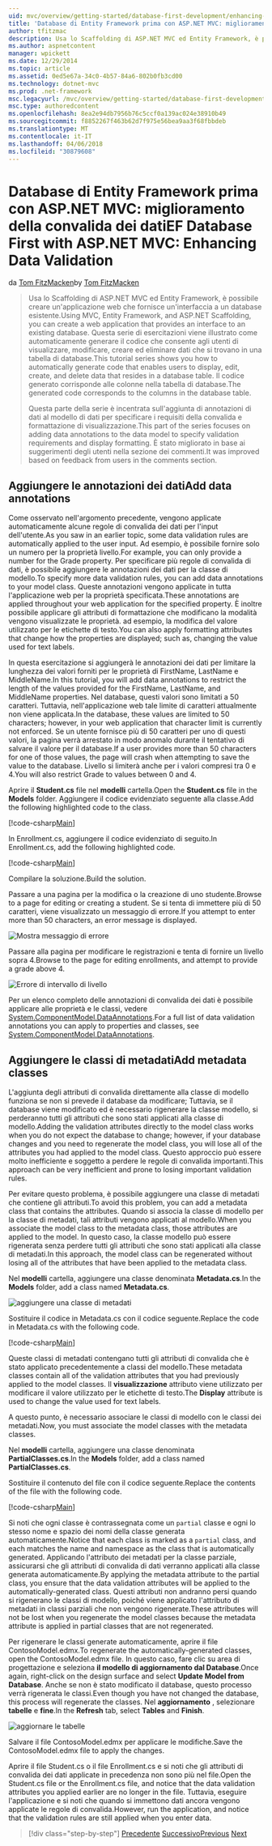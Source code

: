 ```yaml
---
uid: mvc/overview/getting-started/database-first-development/enhancing-data-validation
title: 'Database di Entity Framework prima con ASP.NET MVC: miglioramento della convalida dei dati | Documenti Microsoft'
author: tfitzmac
description: Usa lo Scaffolding di ASP.NET MVC ed Entity Framework, è possibile creare un'applicazione web che fornisce un'interfaccia a un database esistente. Questa esercitazione seri...
ms.author: aspnetcontent
manager: wpickett
ms.date: 12/29/2014
ms.topic: article
ms.assetid: 0ed5e67a-34c0-4b57-84a6-802b0fb3cd00
ms.technology: dotnet-mvc
ms.prod: .net-framework
msc.legacyurl: /mvc/overview/getting-started/database-first-development/enhancing-data-validation
msc.type: authoredcontent
ms.openlocfilehash: 8ea2e94db7956b76c5ccf0a139ac024e38910b49
ms.sourcegitcommit: f8852267f463b62d7f975e56bea9aa3f68fbbdeb
ms.translationtype: MT
ms.contentlocale: it-IT
ms.lasthandoff: 04/06/2018
ms.locfileid: "30879608"
---
```

<a name="ef-database-first-with-aspnet-mvc-enhancing-data-validation"></a><span data-ttu-id="8f69f-104">Database di Entity Framework prima con ASP.NET MVC: miglioramento della convalida dei dati</span><span class="sxs-lookup"><span data-stu-id="8f69f-104">EF Database First with ASP.NET MVC: Enhancing Data Validation</span></span>
====================
<span data-ttu-id="8f69f-105">da [Tom FitzMacken](https://github.com/tfitzmac)</span><span class="sxs-lookup"><span data-stu-id="8f69f-105">by [Tom FitzMacken](https://github.com/tfitzmac)</span></span>

> <span data-ttu-id="8f69f-106">Usa lo Scaffolding di ASP.NET MVC ed Entity Framework, è possibile creare un'applicazione web che fornisce un'interfaccia a un database esistente.</span><span class="sxs-lookup"><span data-stu-id="8f69f-106">Using MVC, Entity Framework, and ASP.NET Scaffolding, you can create a web application that provides an interface to an existing database.</span></span> <span data-ttu-id="8f69f-107">Questa serie di esercitazioni viene illustrato come automaticamente generare il codice che consente agli utenti di visualizzare, modificare, creare ed eliminare dati che si trovano in una tabella di database.</span><span class="sxs-lookup"><span data-stu-id="8f69f-107">This tutorial series shows you how to automatically generate code that enables users to display, edit, create, and delete data that resides in a database table.</span></span> <span data-ttu-id="8f69f-108">Il codice generato corrisponde alle colonne nella tabella di database.</span><span class="sxs-lookup"><span data-stu-id="8f69f-108">The generated code corresponds to the columns in the database table.</span></span>
> 
> <span data-ttu-id="8f69f-109">Questa parte della serie è incentrata sull'aggiunta di annotazioni di dati al modello di dati per specificare i requisiti della convalida e formattazione di visualizzazione.</span><span class="sxs-lookup"><span data-stu-id="8f69f-109">This part of the series focuses on adding data annotations to the data model to specify validation requirements and display formatting.</span></span> <span data-ttu-id="8f69f-110">È stato migliorato in base ai suggerimenti degli utenti nella sezione dei commenti.</span><span class="sxs-lookup"><span data-stu-id="8f69f-110">It was improved based on feedback from users in the comments section.</span></span>


## <a name="add-data-annotations"></a><span data-ttu-id="8f69f-111">Aggiungere le annotazioni dei dati</span><span class="sxs-lookup"><span data-stu-id="8f69f-111">Add data annotations</span></span>

<span data-ttu-id="8f69f-112">Come osservato nell'argomento precedente, vengono applicate automaticamente alcune regole di convalida dei dati per l'input dell'utente.</span><span class="sxs-lookup"><span data-stu-id="8f69f-112">As you saw in an earlier topic, some data validation rules are automatically applied to the user input.</span></span> <span data-ttu-id="8f69f-113">Ad esempio, è possibile fornire solo un numero per la proprietà livello.</span><span class="sxs-lookup"><span data-stu-id="8f69f-113">For example, you can only provide a number for the Grade property.</span></span> <span data-ttu-id="8f69f-114">Per specificare più regole di convalida di dati, è possibile aggiungere le annotazioni dei dati per la classe di modello.</span><span class="sxs-lookup"><span data-stu-id="8f69f-114">To specify more data validation rules, you can add data annotations to your model class.</span></span> <span data-ttu-id="8f69f-115">Queste annotazioni vengono applicate in tutta l'applicazione web per la proprietà specificata.</span><span class="sxs-lookup"><span data-stu-id="8f69f-115">These annotations are applied throughout your web application for the specified property.</span></span> <span data-ttu-id="8f69f-116">È inoltre possibile applicare gli attributi di formattazione che modificano la modalità vengono visualizzate le proprietà. ad esempio, la modifica del valore utilizzato per le etichette di testo.</span><span class="sxs-lookup"><span data-stu-id="8f69f-116">You can also apply formatting attributes that change how the properties are displayed; such as, changing the value used for text labels.</span></span>

<span data-ttu-id="8f69f-117">In questa esercitazione si aggiungerà le annotazioni dei dati per limitare la lunghezza dei valori forniti per le proprietà di FirstName, LastName e MiddleName.</span><span class="sxs-lookup"><span data-stu-id="8f69f-117">In this tutorial, you will add data annotations to restrict the length of the values provided for the FirstName, LastName, and MiddleName properties.</span></span> <span data-ttu-id="8f69f-118">Nel database, questi valori sono limitati a 50 caratteri. Tuttavia, nell'applicazione web tale limite di caratteri attualmente non viene applicata.</span><span class="sxs-lookup"><span data-stu-id="8f69f-118">In the database, these values are limited to 50 characters; however, in your web application that character limit is currently not enforced.</span></span> <span data-ttu-id="8f69f-119">Se un utente fornisce più di 50 caratteri per uno di questi valori, la pagina verrà arrestato in modo anomalo durante il tentativo di salvare il valore per il database.</span><span class="sxs-lookup"><span data-stu-id="8f69f-119">If a user provides more than 50 characters for one of those values, the page will crash when attempting to save the value to the database.</span></span> <span data-ttu-id="8f69f-120">Livello si limiterà anche per i valori compresi tra 0 e 4.</span><span class="sxs-lookup"><span data-stu-id="8f69f-120">You will also restrict Grade to values between 0 and 4.</span></span>

<span data-ttu-id="8f69f-121">Aprire il **Student.cs** file nel **modelli** cartella.</span><span class="sxs-lookup"><span data-stu-id="8f69f-121">Open the **Student.cs** file in the **Models** folder.</span></span> <span data-ttu-id="8f69f-122">Aggiungere il codice evidenziato seguente alla classe.</span><span class="sxs-lookup"><span data-stu-id="8f69f-122">Add the following highlighted code to the class.</span></span>

[!code-csharp[Main](enhancing-data-validation/samples/sample1.cs?highlight=5,15,17,20)]

<span data-ttu-id="8f69f-123">In Enrollment.cs, aggiungere il codice evidenziato di seguito.</span><span class="sxs-lookup"><span data-stu-id="8f69f-123">In Enrollment.cs, add the following highlighted code.</span></span>

[!code-csharp[Main](enhancing-data-validation/samples/sample2.cs?highlight=5,10)]

<span data-ttu-id="8f69f-124">Compilare la soluzione.</span><span class="sxs-lookup"><span data-stu-id="8f69f-124">Build the solution.</span></span>

<span data-ttu-id="8f69f-125">Passare a una pagina per la modifica o la creazione di uno studente.</span><span class="sxs-lookup"><span data-stu-id="8f69f-125">Browse to a page for editing or creating a student.</span></span> <span data-ttu-id="8f69f-126">Se si tenta di immettere più di 50 caratteri, viene visualizzato un messaggio di errore.</span><span class="sxs-lookup"><span data-stu-id="8f69f-126">If you attempt to enter more than 50 characters, an error message is displayed.</span></span>

![Mostra messaggio di errore](enhancing-data-validation/_static/image1.png)

<span data-ttu-id="8f69f-128">Passare alla pagina per modificare le registrazioni e tenta di fornire un livello sopra 4.</span><span class="sxs-lookup"><span data-stu-id="8f69f-128">Browse to the page for editing enrollments, and attempt to provide a grade above 4.</span></span>

![Errore di intervallo di livello](enhancing-data-validation/_static/image2.png)

<span data-ttu-id="8f69f-130">Per un elenco completo delle annotazioni di convalida dei dati è possibile applicare alle proprietà e le classi, vedere [System.ComponentModel.DataAnnotations](https://msdn.microsoft.com/library/system.componentmodel.dataannotations.aspx).</span><span class="sxs-lookup"><span data-stu-id="8f69f-130">For a full list of data validation annotations you can apply to properties and classes, see [System.ComponentModel.DataAnnotations](https://msdn.microsoft.com/library/system.componentmodel.dataannotations.aspx).</span></span>

## <a name="add-metadata-classes"></a><span data-ttu-id="8f69f-131">Aggiungere le classi di metadati</span><span class="sxs-lookup"><span data-stu-id="8f69f-131">Add metadata classes</span></span>

<span data-ttu-id="8f69f-132">L'aggiunta degli attributi di convalida direttamente alla classe di modello funziona se non si prevede il database da modificare; Tuttavia, se il database viene modificato ed è necessario rigenerare la classe modello, si perderanno tutti gli attributi che sono stati applicati alla classe di modello.</span><span class="sxs-lookup"><span data-stu-id="8f69f-132">Adding the validation attributes directly to the model class works when you do not expect the database to change; however, if your database changes and you need to regenerate the model class, you will lose all of the attributes you had applied to the model class.</span></span> <span data-ttu-id="8f69f-133">Questo approccio può essere molto inefficiente e soggetto a perdere le regole di convalida importanti.</span><span class="sxs-lookup"><span data-stu-id="8f69f-133">This approach can be very inefficient and prone to losing important validation rules.</span></span>

<span data-ttu-id="8f69f-134">Per evitare questo problema, è possibile aggiungere una classe di metadati che contiene gli attributi.</span><span class="sxs-lookup"><span data-stu-id="8f69f-134">To avoid this problem, you can add a metadata class that contains the attributes.</span></span> <span data-ttu-id="8f69f-135">Quando si associa la classe di modello per la classe di metadati, tali attributi vengono applicati al modello.</span><span class="sxs-lookup"><span data-stu-id="8f69f-135">When you associate the model class to the metadata class, those attributes are applied to the model.</span></span> <span data-ttu-id="8f69f-136">In questo caso, la classe modello può essere rigenerata senza perdere tutti gli attributi che sono stati applicati alla classe di metadati.</span><span class="sxs-lookup"><span data-stu-id="8f69f-136">In this approach, the model class can be regenerated without losing all of the attributes that have been applied to the metadata class.</span></span>

<span data-ttu-id="8f69f-137">Nel **modelli** cartella, aggiungere una classe denominata **Metadata.cs**.</span><span class="sxs-lookup"><span data-stu-id="8f69f-137">In the **Models** folder, add a class named **Metadata.cs**.</span></span>

![aggiungere una classe di metadati](enhancing-data-validation/_static/image3.png)

<span data-ttu-id="8f69f-139">Sostituire il codice in Metadata.cs con il codice seguente.</span><span class="sxs-lookup"><span data-stu-id="8f69f-139">Replace the code in Metadata.cs with the following code.</span></span>

[!code-csharp[Main](enhancing-data-validation/samples/sample3.cs)]

<span data-ttu-id="8f69f-140">Queste classi di metadati contengano tutti gli attributi di convalida che è stato applicato precedentemente a classi del modello.</span><span class="sxs-lookup"><span data-stu-id="8f69f-140">These metadata classes contain all of the validation attributes that you had previously applied to the model classes.</span></span> <span data-ttu-id="8f69f-141">Il **visualizzazione** attributo viene utilizzato per modificare il valore utilizzato per le etichette di testo.</span><span class="sxs-lookup"><span data-stu-id="8f69f-141">The **Display** attribute is used to change the value used for text labels.</span></span>

<span data-ttu-id="8f69f-142">A questo punto, è necessario associare le classi di modello con le classi dei metadati.</span><span class="sxs-lookup"><span data-stu-id="8f69f-142">Now, you must associate the model classes with the metadata classes.</span></span>

<span data-ttu-id="8f69f-143">Nel **modelli** cartella, aggiungere una classe denominata **PartialClasses.cs**.</span><span class="sxs-lookup"><span data-stu-id="8f69f-143">In the **Models** folder, add a class named **PartialClasses.cs**.</span></span>

<span data-ttu-id="8f69f-144">Sostituire il contenuto del file con il codice seguente.</span><span class="sxs-lookup"><span data-stu-id="8f69f-144">Replace the contents of the file with the following code.</span></span>

[!code-csharp[Main](enhancing-data-validation/samples/sample4.cs)]

<span data-ttu-id="8f69f-145">Si noti che ogni classe è contrassegnata come un `partial` classe e ogni lo stesso nome e spazio dei nomi della classe generata automaticamente.</span><span class="sxs-lookup"><span data-stu-id="8f69f-145">Notice that each class is marked as a `partial` class, and each matches the name and namespace as the class that is automatically generated.</span></span> <span data-ttu-id="8f69f-146">Applicando l'attributo dei metadati per la classe parziale, assicurarsi che gli attributi di convalida di dati verranno applicati alla classe generata automaticamente.</span><span class="sxs-lookup"><span data-stu-id="8f69f-146">By applying the metadata attribute to the partial class, you ensure that the data validation attributes will be applied to the automatically-generated class.</span></span> <span data-ttu-id="8f69f-147">Questi attributi non andranno persi quando si rigenerano le classi di modello, poiché viene applicato l'attributo di metadati in classi parziali che non vengono rigenerate.</span><span class="sxs-lookup"><span data-stu-id="8f69f-147">These attributes will not be lost when you regenerate the model classes because the metadata attribute is applied in partial classes that are not regenerated.</span></span>

<span data-ttu-id="8f69f-148">Per rigenerare le classi generate automaticamente, aprire il file ContosoModel.edmx.</span><span class="sxs-lookup"><span data-stu-id="8f69f-148">To regenerate the automatically-generated classes, open the ContosoModel.edmx file.</span></span> <span data-ttu-id="8f69f-149">In questo caso, fare clic su area di progettazione e seleziona **il modello di aggiornamento dal Database**.</span><span class="sxs-lookup"><span data-stu-id="8f69f-149">Once again, right-click on the design surface and select **Update Model from Database**.</span></span> <span data-ttu-id="8f69f-150">Anche se non è stato modificato il database, questo processo verrà rigenerata le classi.</span><span class="sxs-lookup"><span data-stu-id="8f69f-150">Even though you have not changed the database, this process will regenerate the classes.</span></span> <span data-ttu-id="8f69f-151">Nel **aggiornamento** , selezionare **tabelle** e **fine**.</span><span class="sxs-lookup"><span data-stu-id="8f69f-151">In the **Refresh** tab, select **Tables** and **Finish**.</span></span>

![aggiornare le tabelle](enhancing-data-validation/_static/image4.png)

<span data-ttu-id="8f69f-153">Salvare il file ContosoModel.edmx per applicare le modifiche.</span><span class="sxs-lookup"><span data-stu-id="8f69f-153">Save the ContosoModel.edmx file to apply the changes.</span></span>

<span data-ttu-id="8f69f-154">Aprire il file Student.cs o il file Enrollment.cs e si noti che gli attributi di convalida dei dati applicate in precedenza non sono più nel file.</span><span class="sxs-lookup"><span data-stu-id="8f69f-154">Open the Student.cs file or the Enrollment.cs file, and notice that the data validation attributes you applied earlier are no longer in the file.</span></span> <span data-ttu-id="8f69f-155">Tuttavia, eseguire l'applicazione e si noti che quando si immettono dati ancora vengono applicate le regole di convalida.</span><span class="sxs-lookup"><span data-stu-id="8f69f-155">However, run the application, and notice that the validation rules are still applied when you enter data.</span></span>

> [!div class="step-by-step"]
> <span data-ttu-id="8f69f-156">[Precedente](customizing-a-view.md)
> [Successivo](publish-to-azure.md)</span><span class="sxs-lookup"><span data-stu-id="8f69f-156">[Previous](customizing-a-view.md)
[Next](publish-to-azure.md)</span></span>
